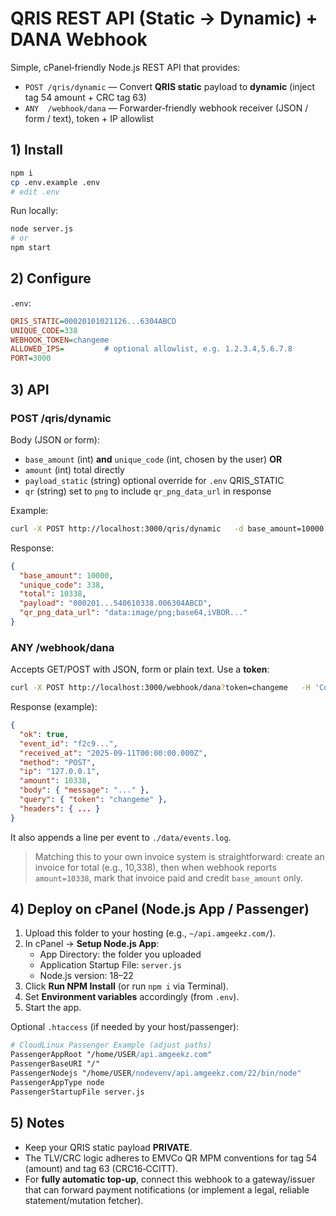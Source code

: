 # QRIS REST API (Static → Dynamic) + DANA Webhook

Simple, cPanel‑friendly Node.js REST API that provides:

- `POST /qris/dynamic` — Convert **QRIS static** payload to **dynamic** (inject tag 54 amount + CRC tag 63)
- `ANY  /webhook/dana` — Forwarder‑friendly webhook receiver (JSON / form / text), token + IP allowlist

## 1) Install

```bash
npm i
cp .env.example .env
# edit .env
```

Run locally:
```bash
node server.js
# or
npm start
```

## 2) Configure

`.env`:
```ini
QRIS_STATIC=00020101021126...6304ABCD
UNIQUE_CODE=338
WEBHOOK_TOKEN=changeme
ALLOWED_IPS=         # optional allowlist, e.g. 1.2.3.4,5.6.7.8
PORT=3000
```

## 3) API

### POST /qris/dynamic

Body (JSON or form):
- `base_amount` (int) **and** `unique_code` (int, chosen by the user) **OR**
- `amount` (int) total directly
- `payload_static` (string) optional override for `.env` QRIS_STATIC
- `qr` (string) set to `png` to include `qr_png_data_url` in response

Example:
```bash
curl -X POST http://localhost:3000/qris/dynamic   -d base_amount=10000 -d unique_code=338 -d qr=png
```

Response:
```json
{
  "base_amount": 10000,
  "unique_code": 338,
  "total": 10338,
  "payload": "000201...540610338.006304ABCD",
  "qr_png_data_url": "data:image/png;base64,iVBOR..."
}
```

### ANY /webhook/dana

Accepts GET/POST with JSON, form or plain text. Use a **token**:

```bash
curl -X POST http://localhost:3000/webhook/dana?token=changeme   -H 'Content-Type: application/json'   -d '{ "message": "Pembayaran masuk Rp 10.338 dari DANA #INV001" }'
```

Response (example):
```json
{
  "ok": true,
  "event_id": "f2c9...",
  "received_at": "2025-09-11T00:00:00.000Z",
  "method": "POST",
  "ip": "127.0.0.1",
  "amount": 10338,
  "body": { "message": "..." },
  "query": { "token": "changeme" },
  "headers": { ... }
}
```

It also appends a line per event to `./data/events.log`.

> Matching this to your own invoice system is straightforward: create an invoice for total (e.g., 10,338), then when webhook reports `amount=10338`, mark that invoice paid and credit `base_amount` only.

## 4) Deploy on cPanel (Node.js App / Passenger)

1. Upload this folder to your hosting (e.g., `~/api.amgeekz.com/`).
2. In cPanel → **Setup Node.js App**:
   - App Directory: the folder you uploaded
   - Application Startup File: `server.js`
   - Node.js version: 18–22
3. Click **Run NPM Install** (or run `npm i` via Terminal).
4. Set **Environment variables** accordingly (from `.env`).
5. Start the app.

Optional `.htaccess` (if needed by your host/passenger):
```apache
# CloudLinux Passenger Example (adjust paths)
PassengerAppRoot "/home/USER/api.amgeekz.com"
PassengerBaseURI "/"
PassengerNodejs "/home/USER/nodevenv/api.amgeekz.com/22/bin/node"
PassengerAppType node
PassengerStartupFile server.js
```

## 5) Notes

- Keep your QRIS static payload **PRIVATE**.
- The TLV/CRC logic adheres to EMVCo QR MPM conventions for tag 54 (amount) and tag 63 (CRC16‑CCITT).
- For **fully automatic top‑up**, connect this webhook to a gateway/issuer that can forward payment notifications (or implement a legal, reliable statement/mutation fetcher).

